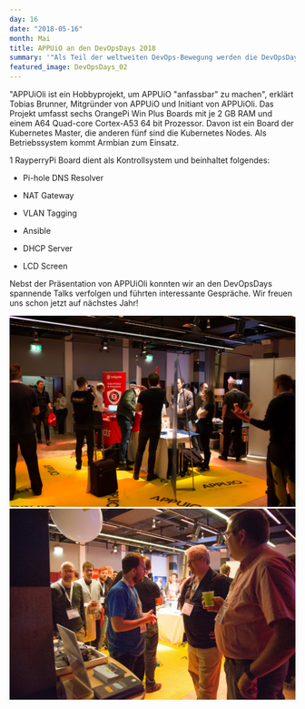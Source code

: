 ```yaml
---
day: 16
date: "2018-05-16"
month: Mai
title: APPUiO an den DevOpsDays 2018
summary: '"Als Teil der weltweiten DevOps-Bewegung werden die DevOpsDays regelmässig in verschiedenen Ländern durchgeführt. Am 2. und 3. Mai 2018 fand die Konferenz bereits zum zweiten mal in der Schweiz statt und APPUiO präsentierte vor Ort an einem Stand die Weltneuheit \"APPUiOli\"."'
featured_image: DevOpsDays_02
---
```

"APPUiOli ist ein Hobbyprojekt, um APPUiO "anfassbar" zu machen", erklärt Tobias Brunner, Mitgründer von APPUiO und Initiant von APPUiOli. Das Projekt umfasst sechs OrangePi Win Plus Boards mit je 2 GB RAM und einem A64 Quad-core Cortex-A53 64 bit Prozessor. Davon ist ein Board der Kubernetes Master, die anderen fünf sind die Kubernetes Nodes. Als Betriebssystem kommt Armbian zum Einsatz.

1 RayperryPi Board dient als Kontrollsystem und beinhaltet folgendes:

 - Pi-hole DNS Resolver

 - NAT Gateway

 - VLAN Tagging

 - Ansible

 - DHCP Server

 - LCD Screen

Nebst der Präsentation von APPUiOli konnten wir an den DevOpsDays spannende Talks verfolgen und führten interessante Gespräche. Wir freuen uns schon jetzt auf nächstes Jahr!

![APPUiO and den DevOpsDays Zürich 2018](DevOpsDays_01)![APPUiO and den DevOpsDays Zürich 2018](DevOpsDays_03)
